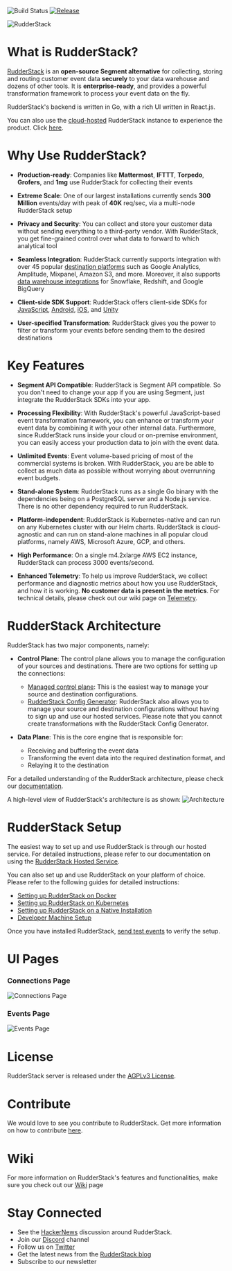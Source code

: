 ![Build Status][build status]
[![Release]][release]

![RudderStack](https://github.com/ameypv-rudder/rudder-server/blob/readme-update/resources/RudderStack.png)

# What is RudderStack?

[RudderStack](https://rudderstack.com/) is an **open-source Segment alternative**  for collecting, storing and routing customer event data **securely** to your data warehouse and dozens of other tools. It is **enterprise-ready**, and provides a powerful transformation framework to process your event data on the fly.

RudderStack's backend is written in Go, with a rich UI written in React.js.

You can also use the [cloud-hosted](https://app.rudderstack.com/signup?type=freetrial&utm_source=github&utm_medium=rdr-srv&utm_campaign=hosted&utm_content=intro) RudderStack instance to experience the product. Click [here](https://app.rudderstack.com/signup?type=freetrial&utm_source=github&utm_medium=rdr-srv&utm_campaign=hosted&utm_content=intro).

# Why Use RudderStack?
- **Production-ready**: Companies like **Mattermost**, **IFTTT**, **Torpedo**, **Grofers**, and **1mg** use RudderStack for collecting their events

- **Extreme Scale**: One of our largest installations currently sends **300 Million** events/day with peak of **40K** req/sec, via a multi-node RudderStack setup

- **Privacy and Security**: You can collect and store your customer data without sending everything to a third-party vendor. With RudderStack, you get fine-grained control over what data to forward to which analytical tool

- **Seamless Integration**: RudderStack currently supports integration with over 45 popular [destination platforms](https://docs.rudderstack.com/destinations/) such as Google Analytics, Amplitude, Mixpanel, Amazon S3, and more. Moreover, it also supports [data warehouse integrations](https://docs.rudderstack.com/data-warehouse-integrations) for Snowflake, Redshift, and Google BigQuery

- **Client-side SDK Support**: RudderStack offers client-side SDKs for [JavaScript](https://docs.rudderstack.com/sdk-integration-guide/getting-started-with-javascript-sdk), [Android](https://docs.rudderstack.com/sdk-integration-guide/getting-started-with-android-sdk), [iOS](https://docs.rudderstack.com/sdk-integration-guide/getting-started-with-ios-sdk), and [Unity](https://docs.rudderstack.com/sdk-integration-guide/getting-started-with-unity-sdk)

- **User-specified Transformation**: RudderStack gives you the power to filter or transform your events before sending them to the desired destinations

# Key Features

- **Segment API Compatible**: RudderStack is Segment API compatible. So you don't need to change your app if you are using Segment, just integrate the RudderStack SDKs into your app.

- **Processing Flexibility**: With RudderStack's powerful JavaScript-based event transformation framework, you can enhance or transform your event data by combining it with your other internal data. Furthermore, since RudderStack runs inside your cloud or on-premise environment, you can easily access your production data to join with the event data.

- **Unlimited Events**: Event volume-based pricing of most of the commercial systems is broken. With RudderStack, you are be able to collect as much data as possible without worrying about overrunning event budgets.

- **Stand-alone System**: RudderStack runs as a single Go binary with the dependencies being on a PostgreSQL server and a Node.js service. There is no other dependency required to run RudderStack.

- **Platform-independent**: RudderStack is Kubernetes-native and can run on any Kubernetes cluster with our Helm charts. RudderStack is cloud-agnostic and can run on stand-alone machines in all popular cloud platforms, namely AWS, Microsoft Azure, GCP, and others.

- **High Performance**: On a single m4.2xlarge AWS EC2 instance, RudderStack can process 3000 events/second.

- **Enhanced Telemetry**: To help us improve RudderStack, we collect performance and diagnostic metrics about how you use RudderStack, and how it is working. **No customer data is present in the metrics**. For technical details, please check out our wiki page on [Telemetry](https://github.com/rudderlabs/rudder-server/wiki/RudderStack-Telemetry).


# RudderStack Architecture

RudderStack has two major components, namely:
- **Control Plane**: The control plane allows you to manage the configuration of your sources and destinations. There are two options for setting up the connections:
  - [Managed control plane](https://app.rudderstack.com/): This is the easiest way to manage your source and destination configurations.
  - [RudderStack Config Generator](https://github.com/rudderlabs/rudder-server/wiki/RudderStack-Config-Generator): RudderStack also allows you to manage your source and destination configurations without having to sign up and use our hosted services. Please note that you cannot create transformations with the RudderStack Config Generator.

- **Data Plane**:  This is the core engine that is responsible for:

   - Receiving and buffering the event data
   - Transforming the event data into the required destination format, and
   - Relaying it to the destination
 
For a detailed understanding of the RudderStack architecture, please check our [documentation](https://docs.rudderstack.com/getting-started/rudderstack-data-plane-architecture).

A high-level view of RudderStack's architecture is as shown:
![Architecture](https://gblobscdn.gitbook.com/assets%2F-Lq5Ea6fHVg3dSxMCgyQ%2F-Lz111ICiMeHdy_Gu6JX%2F-Lz1A_NxMgbjhbSrVL2h%2FRudder%20Core%20Architecture.png?alt=media&token=2c524db9-7c5c-44e9-a351-cbb1c46a8063)

# RudderStack Setup

The easiest way to set up and use RudderStack is through our hosted service. For detailed instructions, please refer to our documentation on using the [RudderStack Hosted Service](https://docs.rudderstack.com/administrators-guide/installing-and-setting-up-rudderstack/hosted-demo-account).

You can also set up and use RudderStack on your platform of choice. Please refer to the following guides for detailed instructions:

- [Setting up RudderStack on Docker](https://docs.rudderstack.com/administrators-guide/installing-and-setting-up-rudderstack/docker)
- [Setting up RudderStack on Kubernetes](https://docs.rudderstack.com/administrators-guide/installing-and-setting-up-rudderstack/kubernetes)
- [Setting up RudderStack on a Native Installation](https://docs.rudderstack.com/administrators-guide/installing-and-setting-up-rudderstack/native-installation)
- [Developer Machine Setup](https://docs.rudderstack.com/administrators-guide/installing-and-setting-up-rudderstack/developer-machine-setup)

Once you have installed RudderStack, [send test events](https://docs.rudderstack.com/getting-started/installing-and-setting-up-rudderstack#how-to-send-test-events) to verify the setup.

# UI Pages

### Connections Page

![Connections Page](https://gblobscdn.gitbook.com/assets%2F-Lq5Ea6fHVg3dSxMCgyQ%2F-M8Fo18nKM8Y3sHNQwW3%2F-M8Fo6hu_qKB4XX0STNZ%2FScreenshot%202020-05-26%20at%205.02.38%20PM.png?alt=media&token=adbd68bd-5b55-4e65-a19a-a1a29fc616e8)

### Events Page

![Events Page](https://gblobscdn.gitbook.com/assets%2F-Lq5Ea6fHVg3dSxMCgyQ%2F-M8Fo18nKM8Y3sHNQwW3%2F-M8FoF_Gnu9CBQgUujZW%2FScreenshot%202020-05-26%20at%205.12.19%20PM.png?alt=media&token=71165ae7-964c-4370-9826-29315ab3e3b4)

# License

RudderStack server is released under the [AGPLv3 License][agplv3_license].

# Contribute

We would love to see you contribute to RudderStack. Get more information on how to contribute [here](CONTRIBUTING.md).

# Wiki

For more information on RudderStack's features and functionalities, make sure you check out our [Wiki]() page

# Stay Connected

- See the [HackerNews][hackernews] discussion around RudderStack.
- Join our [Discord][discord] channel
- Follow us on [Twitter][twitter]
- Get the latest news from the [RudderStack blog][rudderstack-blog]
- Subscribe to our newsletter

<!----variables---->

[build status]: https://codebuild.us-east-1.amazonaws.com/badges?uuid=eyJlbmNyeXB0ZWREYXRhIjoiT01EQkVPc0NBbDJLV2txTURidkRTMTNmWFRZWUY2dEtia3FRVmFXdXhWeUwzaC9aV3dsWWNNT0NwaVZKd1hKTFVMazB2cDQ5UHlaZTgvbFRER3R5SXRvPSIsIml2UGFyYW1ldGVyU3BlYyI6IktJQVMveHIzQnExZVE5b0YiLCJtYXRlcmlhbFNldFNlcmlhbCI6MX0%3D&branch=master
[release]: https://img.shields.io/github/v/release/rudderlabs/rudder-server?color=blue&sort=semver
[discord]: https://discordapp.com/invite/xNEdEGw
[docs]: https://docs.rudderstack.com/
[twitter]: https://twitter.com/rudderstack
[go-report-card]: https://go-report-card.com/report/github.com/rudderlabs/rudder-server
[go-report-card-badge]: https://go-report-card.com/badge/github.com/rudderlabs/rudder-server
[ssh]: https://help.github.com/en/articles/which-remote-url-should-i-use#cloning-with-ssh-urls
[dashboard]: https://app.rudderlabs.com
[agplv3_license]: https://www.gnu.org/licenses/agpl-3.0-standalone.html
[sspl_license]: https://www.mongodb.com/licensing/server-side-public-license
[hackernews]: https://news.ycombinator.com/item?id=21081756
[helm-scripts-git-repo]: https://github.com/rudderlabs/rudderstack-helm
[terraform-scripts-git-repo]: https://github.com/rudderlabs/rudder-terraform
[golang]: https://golang.org/dl/
[node]: https://nodejs.org/en/download/
[rudder-sdk-js-git-repo]: https://github.com/rudderlabs/rudder-sdk-js
[rudder-sdk-android-git-repo]: https://github.com/rudderlabs/rudder-sdk-android
[rudder-sdk-ios-git-repo]: https://github.com/rudderlabs/rudder-sdk-ios
[config-generator]: https://github.com/rudderlabs/config-generator
[config-generator-section]: https://github.com/rudderlabs/rudder-server/blob/master/README.md#rudderstack-config-generator
[rudder-logo]: https://repository-images.githubusercontent.com/197743848/b352c900-dbc8-11e9-9d45-4deb9274101f
[rudder-server-releases]: https://github.com/rudderlabs/rudder-server/releases
[rudder-transformer-releases]: https://github.com/rudderlabs/rudder-transformer/releases
[rudderstack-blog]: https://rudderstack.com/blog/
[rudder-server-sample-env]: https://github.com/rudderlabs/rudder-server/blob/master/config/sample.env
[rudder-docker-yml]: https://github.com/rudderlabs/rudder-server/blob/master/rudder-docker.yml
